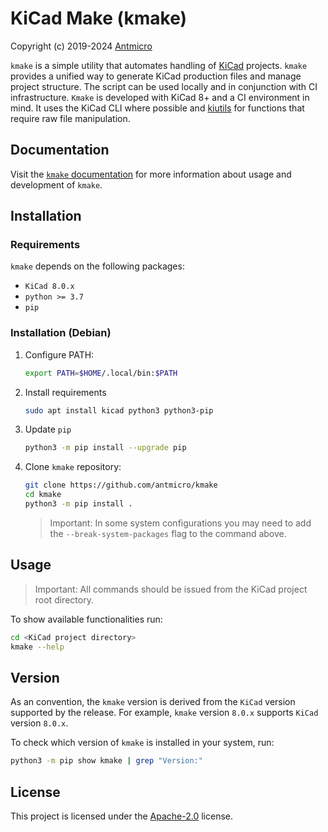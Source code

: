 # KiCad Make (kmake)

Copyright (c) 2019-2024 [Antmicro](https://www.antmicro.com)

`kmake` is a simple utility that automates handling of [KiCad](https://www.kicad.org/) projects.
`kmake` provides a unified way to generate KiCad production files and manage project structure.
The script can be used locally and in conjunction with CI infrastructure.
`Kmake` is developed with KiCad 8+ and a CI environment in mind.
It uses the KiCad CLI where possible and [kiutils](https://github.com/antmicro/kiutils) for functions that require raw file manipulation.

## Documentation

Visit the [`kmake` documentation](https://antmicro.github.io/kicad-make/) for more information about usage and development of `kmake`.

## Installation

### Requirements

`kmake` depends on the following packages:

* `KiCad 8.0.x`
* `python >= 3.7`
* `pip`

### Installation (Debian)

1. Configure PATH:

    ```bash
    export PATH=$HOME/.local/bin:$PATH
    ```

1. Install requirements

    ```bash
    sudo apt install kicad python3 python3-pip
    ```
    
1. Update `pip`

    ```bash
    python3 -m pip install --upgrade pip
    ```

1. Clone `kmake` repository:

    ```bash
    git clone https://github.com/antmicro/kmake
    cd kmake
    python3 -m pip install .
    ```

    > Important: In some system configurations you may need to add the `--break-system-packages` flag to the command above.

## Usage

> Important: All commands should be issued from the KiCad project root directory.

To show available functionalities run:

```bash
cd <KiCad project directory>
kmake --help
```

## Version

As an convention, the `kmake` version is derived from the `KiCad` version supported by the release.
For example, `kmake` version `8.0.x` supports `KiCad` version `8.0.x`.

To check which version of `kmake` is installed in your system, run:

```bash
python3 -m pip show kmake | grep "Version:"
```

## License

This project is licensed under the [Apache-2.0](LICENSE) license.
